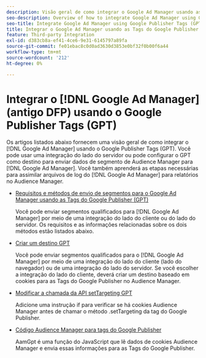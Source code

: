 ```yaml
---
description: Visão geral de como integrar o Google Ad Manager usando as Tags do Google Publisher (GPT).
seo-description: Overview of how to integrate Google Ad Manager using Google Publisher Tags (GPT) in Adobe Audience Manager (AAM).
seo-title: Integrate Google Ad Manager using Google Publisher Tags (GPT)in Adobe Audience Manager (AAM)
title: Integrar o Google Ad Manager usando as Tags do Google Publisher (GPT)
feature: Third-party Integration
exl-id: d383cb8a-ef41-4ce6-9e31-6145797a89fa
source-git-commit: fe01ebac8c0d0ad3630d3853e0bf32f0b00f6a44
workflow-type: tm+mt
source-wordcount: '212'
ht-degree: 0%

---
```


# Integrar o [!DNL Google Ad Manager] (antigo DFP) usando o Google Publisher Tags (GPT)

Os artigos listados abaixo fornecem uma visão geral de como integrar o [!DNL Google Ad Manager] usando o Google Publisher Tags (GPT). Você pode usar uma integração do lado do servidor ou pode configurar o GPT como destino para enviar dados de segmento de Audience Manager para [!DNL Google Ad Manager]. Você também aprenderá as etapas necessárias para assimilar arquivos de log do [!DNL Google Ad Manager] para relatórios no Audience Manager.

* [Requisitos e métodos de envio de segmentos para o Google Ad Manager usando as Tags do Google Publisher (GPT)](/help/using/integration/gpt-aam-destination/gpt-aam-requirements.md)

  Você pode enviar segmentos qualificados para [!DNL Google Ad Manager] por meio de uma integração do lado do cliente ou do lado do servidor. Os requisitos e as informações relacionadas sobre os dois métodos estão listados abaixo.

* [Criar um destino GPT](/help/using/integration/gpt-aam-destination/gpt-aam-create-destination.md)

  Você pode enviar segmentos qualificados para o [!DNL Google Ad Manager] por meio de uma integração do lado do cliente (lado do navegador) ou de uma integração do lado do servidor. Se você escolher a integração do lado do cliente, deverá criar um destino baseado em cookies para as Tags do Google Publisher no Audience Manager.

* [Modificar a chamada da API setTargeting GPT](/help/using/integration/gpt-aam-destination/gpt-aam-modify-api.md)

  Adicione uma instrução if para verificar se há cookies Audience Manager antes de chamar o método .setTargeting da tag do Google Publisher.

* [Código Audience Manager para tags do Google Publisher](/help/using/integration/gpt-aam-destination/gpt-aam-aamgpt-code.md)

  AamGpt é uma função do JavaScript que lê dados de cookies Audience Manager e envia essas informações para as Tags do Google Publisher.
